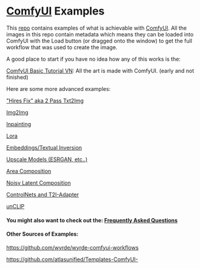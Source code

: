 # [ComfyUI](https://github.com/comfyanonymous/ComfyUI) Examples

This [repo](https://github.com/comfyanonymous/ComfyUI_examples) contains examples of what is achievable with [ComfyUI](https://github.com/comfyanonymous/ComfyUI). All the images in this repo contain metadata which means they can be loaded into ComfyUI with the Load button (or dragged onto the window) to get the full workflow that was used to create the image.

A good place to start if you have no idea how any of this works is the:

[ComfyUI Basic Tutorial VN](https://comfyanonymous.github.io/ComfyUI_tutorial_vn/): All the art is made with ComfyUI. (early and not finished)

Here are some more advanced examples:

["Hires Fix" aka 2 Pass Txt2Img](2_pass_txt2img)

[Img2Img](img2img)

[Inpainting](inpaint)

[Lora](lora)

[Embeddings/Textual Inversion](textual_inversion_embeddings)

[Upscale Models (ESRGAN, etc..)](upscale_models)

[Area Composition](area_composition)

[Noisy Latent Composition](noisy_latent_composition)

[ControlNets and T2I-Adapter](controlnet)

[unCLIP](unclip)

#### You might also want to check out the: [Frequently Asked Questions](faq)


#### Other Sources of Examples:

https://github.com/wyrde/wyrde-comfyui-workflows

https://github.com/atlasunified/Templates-ComfyUI-

